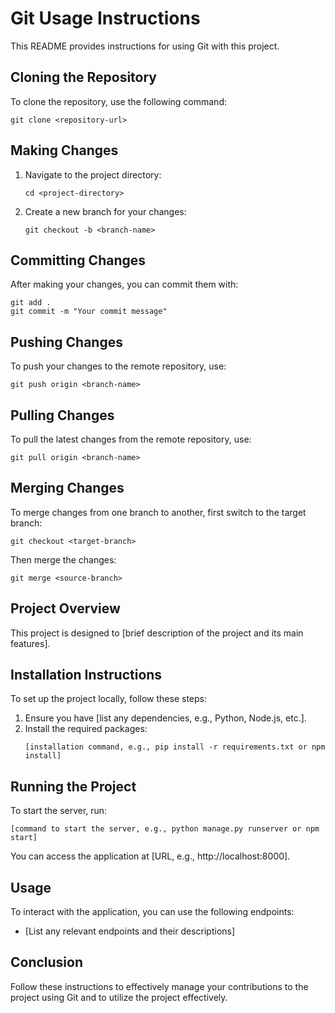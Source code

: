 # Git Usage Instructions

This README provides instructions for using Git with this project.

## Cloning the Repository
To clone the repository, use the following command:
```
git clone <repository-url>
```

## Making Changes
1. Navigate to the project directory:
   ```
   cd <project-directory>
   ```
2. Create a new branch for your changes:
   ```
   git checkout -b <branch-name>
   ```

## Committing Changes
After making your changes, you can commit them with:
```
git add .
git commit -m "Your commit message"
```

## Pushing Changes
To push your changes to the remote repository, use:
```
git push origin <branch-name>
```

## Pulling Changes
To pull the latest changes from the remote repository, use:
```
git pull origin <branch-name>
```

## Merging Changes
To merge changes from one branch to another, first switch to the target branch:
```
git checkout <target-branch>
```
Then merge the changes:
```
git merge <source-branch>
```

## Project Overview
This project is designed to [brief description of the project and its main features].

## Installation Instructions
To set up the project locally, follow these steps:
1. Ensure you have [list any dependencies, e.g., Python, Node.js, etc.].
2. Install the required packages:
   ```
   [installation command, e.g., pip install -r requirements.txt or npm install]
   ```

## Running the Project
To start the server, run:
```
[command to start the server, e.g., python manage.py runserver or npm start]
```
You can access the application at [URL, e.g., http://localhost:8000].

## Usage
To interact with the application, you can use the following endpoints:
- [List any relevant endpoints and their descriptions]

## Conclusion
Follow these instructions to effectively manage your contributions to the project using Git and to utilize the project effectively.

